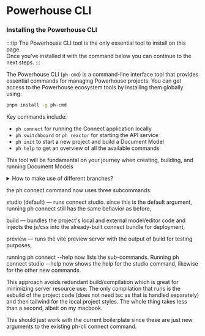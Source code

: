 # Powerhouse CLI

### Installing the Powerhouse CLI 
:::tip
The Powerhouse CLI tool is the only essential tool to install on this page.   
Once you've installed it with the command below you can continue to the next steps.
:::

The Powerhouse CLI (`ph-cmd`) is a command-line interface tool that provides essential commands for managing Powerhouse projects. You can get access to the Powerhouse ecosystem tools by installing them globally using:
```bash
pnpm install -g ph-cmd
``` 

Key commands include:
- `ph connect` for running the Connect application locally
- `ph switchboard` or `ph reactor` for starting the API service
- `ph init` to start a new project and build a Document Model
- `ph help` to get an overview of all the available commands

This tool will be fundamental on your journey when creating, building, and running Document Models

<details>
<summary> How to make use of different branches? </summary>

When installing or using the Powerhouse CLI commands you are able to make use of the dev & staging branches. These branches contain more experimental features then the latest stable release the PH CLI uses by default. They can be used to get access to a bugfix or features under development.

| Command | Description |
|---------|-------------|
| **pnpm install -g ph-cmd** | Install latest stable version |
| **pnpm install -g ph-cmd@dev** | Install development version |
| **pnpm install -g ph-cmd@staging** | Install staging version |
| **ph init** | Use latest stable version of the boilerplate |
| **ph init --dev** | Use development version of the boilerplate |
| **ph init --staging** | Use staging version of the boilerplate |
| **ph use** | Switch all dependencies to latest production versions |
| **ph use dev** | Switch all dependencies to development versions |
| **ph use prod** | Switch all dependencies to production versions |

Please be aware that these versions can contain bugs and experimental features that aren't fully tested.
</details>


the ph connect command now uses three subcommands:

studio (default) — runs connect studio. since this is the default argument, running ph connect still has the same behavior as before,

build — bundles the project's local and external model/editor code and injects the js/css into the already-built connect bundle for deployment,

preview — runs the vite preview server with the output of build for testing purposes,

running ph connect --help now lists the sub-commands. Running ph connect studio --help now shows the help for the studio command, likewise for the other new commands.

This approach avoids redundant build/compilation which is great for minimizing server resource use. The only compilation that runs is the esbuild of the project code (does not need tsc as that is handled separately) and then tailwind for the local project styles. The whole thing takes less than a second, albeit on my macbook.

This should just work with the current boilerplate since these are just new arguments to the existing ph-cli connect command. 